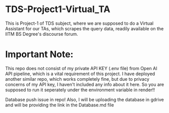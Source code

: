 # TDS-Project1-Virtual_TA
This is Project-1 of TDS subject, where we are supposed to do a Virtual Assistant for our TAs,
which scrapes the query data, readily available on the IITM BS Degree's discourse forum.

# Important Note: 
This repo does not consist of my private API KEY (.env file) from Open AI API pipeline, which is a vital requirement of this project. I have deployed another similar repo, which works completely fine, but due to privacy concerns of my API key, I haven't included any info about it here. So you are supposed to run it seperately under the environment variable in render!!

Database push issue in repo!
Also, I will be uploading the database in gdrive and will be providing the link in the Database.md file
